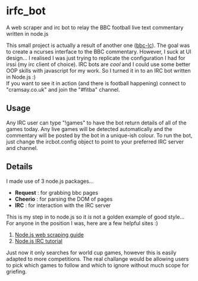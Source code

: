 irfc_bot
========
A web scraper and irc bot to relay the BBC football live text commentary written in node.js


This small project is actually a result of another one ([bbc-lc](https://github.com/cramsay/bbc-lc)).
The goal was to create a ncurses interface to the BBC commentary.
However, I suck at UI design... I realised I was just trying to replicate the configuration I had for irssi 
(my irc client of choice). IRC bots are _cool_ and I could use some better OOP skills with javascript for my work.
So I turned it in to an IRC bot written in Node.js :)  
If you want to see it in action (and there is football happening) connect to "cramsay.co.uk" and join the "#fitba" channel.

## Usage
Any IRC user can type "!games" to have the bot return details of all of the games today.
Any live games will be detected automatically and the commentary will be posted by the bot in a unique-ish colour.
To run the bot, just change the ircbot.config object to point to your preferred IRC server and channel.

## Details
I made use of 3 node.js packages...  
* **Request** : for grabbing bbc pages  
* **Cheerio** : for parsing the DOM of pages  
* **IRC** : for interaction with the IRC server

This is my step in to node.js so it *is* not a golden example of good style...
For anyone in the position I was, here are a few helpful sites :)  
  1. [Node.js web scraping guide](http://blog.miguelgrinberg.com/post/easy-web-scraping-with-nodejs)
  2. [Node.js IRC tutorial](http://davidwalsh.name/nodejs-irc)

Just now it only searches for world cup games, however this is easily adapted to more competitions.
The real challange would be allowing users to pick which games to follow and which to ignore without much scope for griefing.
